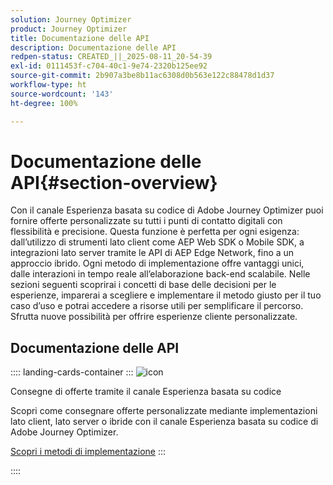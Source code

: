 ```yaml
---
solution: Journey Optimizer
product: Journey Optimizer
title: Documentazione delle API
description: Documentazione delle API
redpen-status: CREATED_||_2025-08-11_20-54-39
exl-id: 0111453f-c704-40c1-9e74-2320b125ee92
source-git-commit: 2b907a3be8b11ac6308d0b563e122c88478d1d37
workflow-type: ht
source-wordcount: '143'
ht-degree: 100%

---
```


# Documentazione delle API{#section-overview}

Con il canale Esperienza basata su codice di Adobe Journey Optimizer puoi fornire offerte personalizzate su tutti i punti di contatto digitali con flessibilità e precisione. Questa funzione è perfetta per ogni esigenza: dall’utilizzo di strumenti lato client come AEP Web SDK o Mobile SDK, a integrazioni lato server tramite le API di AEP Edge Network, fino a un approccio ibrido. Ogni metodo di implementazione offre vantaggi unici, dalle interazioni in tempo reale all’elaborazione back-end scalabile. Nelle sezioni seguenti scoprirai i concetti di base delle decisioni per le esperienze, imparerai a scegliere e implementare il metodo giusto per il tuo caso d’uso e potrai accedere a risorse utili per semplificare il percorso. Sfrutta nuove possibilità per offrire esperienze cliente personalizzate.

## Documentazione delle API

:::: landing-cards-container
:::
![icon](https://cdn.experienceleague.adobe.com/icons/code-branch.svg?lang=it)

Consegne di offerte tramite il canale Esperienza basata su codice

Scopri come consegnare offerte personalizzate mediante implementazioni lato client, lato server o ibride con il canale Esperienza basata su codice di Adobe Journey Optimizer.

[Scopri i metodi di implementazione](../using/experience-decisioning/api-reference/deliver.md)
:::

::::
